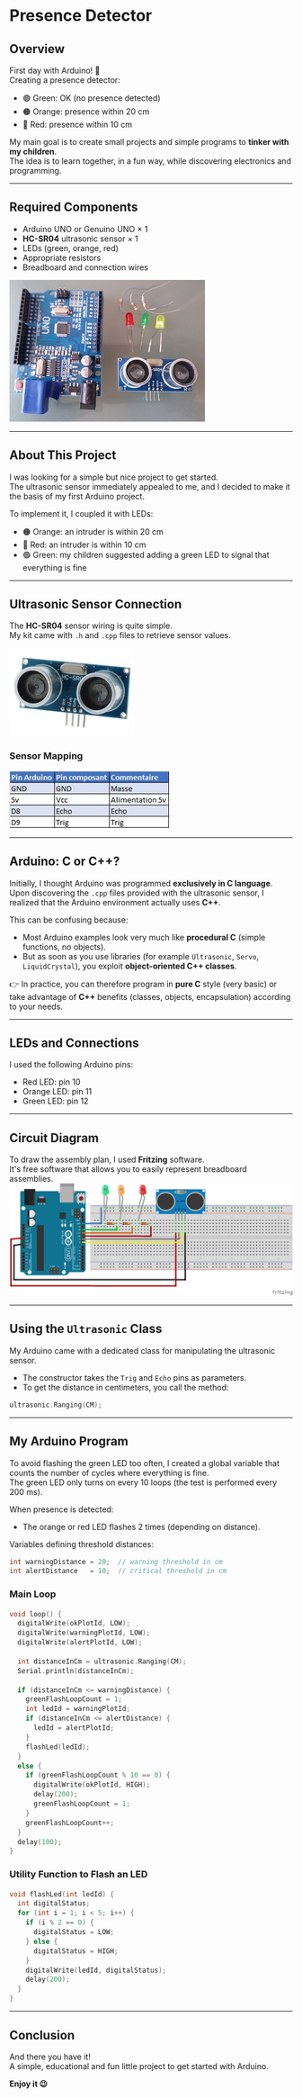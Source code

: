 # Presence Detector

## Overview

First day with Arduino! 🎉  
Creating a presence detector:

- 🟢 Green: OK (no presence detected)  
- 🟠 Orange: presence within 20 cm  
- 🔴 Red: presence within 10 cm

My main goal is to create small projects and simple programs to **tinker with my children**.  
The idea is to learn together, in a fun way, while discovering electronics and programming.

---

## Required Components

- Arduino UNO or Genuino UNO × 1  
- **HC-SR04** ultrasonic sensor × 1  
- LEDs (green, orange, red)  
- Appropriate resistors  
- Breadboard and connection wires

![Arduino UNO](docs/components.jpg)

---

## About This Project

I was looking for a simple but nice project to get started.  
The ultrasonic sensor immediately appealed to me, and I decided to make it the basis of my first Arduino project.

To implement it, I coupled it with LEDs:

- 🟠 Orange: an intruder is within 20 cm  
- 🔴 Red: an intruder is within 10 cm  
- 🟢 Green: my children suggested adding a green LED to signal that everything is fine

---

## Ultrasonic Sensor Connection

The **HC-SR04** sensor wiring is quite simple.  
My kit came with `.h` and `.cpp` files to retrieve sensor values.

![Arduino UNO](docs/ultrasonic-sensor-hc-sr04.jpg)

### Sensor Mapping

![Arduino UNO](docs/ultrasonic-mapping.jpg)

---

## Arduino: C or C++?

Initially, I thought Arduino was programmed **exclusively in C language**.  
Upon discovering the `.cpp` files provided with the ultrasonic sensor, I realized that the Arduino environment actually uses **C++**.

This can be confusing because:

- Most Arduino examples look very much like **procedural C** (simple functions, no objects).  
- But as soon as you use libraries (for example `Ultrasonic`, `Servo`, `LiquidCrystal`), you exploit **object-oriented C++ classes**.  

👉 In practice, you can therefore program in **pure C** style (very basic) or take advantage of **C++** benefits (classes, objects, encapsulation) according to your needs.

---

## LEDs and Connections

I used the following Arduino pins:

- Red LED: pin 10  
- Orange LED: pin 11  
- Green LED: pin 12

---

## Circuit Diagram

To draw the assembly plan, I used **Fritzing** software.  
It's free software that allows you to easily represent breadboard assemblies.
![Arduino UNO](docs/detecteurpresence.png)

---

## Using the `Ultrasonic` Class

My Arduino came with a dedicated class for manipulating the ultrasonic sensor.

- The constructor takes the `Trig` and `Echo` pins as parameters.  
- To get the distance in centimeters, you call the method:

```cpp
ultrasonic.Ranging(CM);
```

---

## My Arduino Program

To avoid flashing the green LED too often, I created a global variable that counts the number of cycles where everything is fine.  
The green LED only turns on every 10 loops (the test is performed every 200 ms).

When presence is detected:  
- The orange or red LED flashes 2 times (depending on distance).

Variables defining threshold distances:

```cpp
int warningDistance = 20;  // warning threshold in cm
int alertDistance   = 10;  // critical threshold in cm
```

### Main Loop

```cpp
void loop() {
  digitalWrite(okPlotId, LOW);
  digitalWrite(warningPlotId, LOW);
  digitalWrite(alertPlotId, LOW);

  int distanceInCm = ultrasonic.Ranging(CM);
  Serial.println(distanceInCm);

  if (distanceInCm <= warningDistance) {
    greenFlashLoopCount = 1;
    int ledId = warningPlotId;
    if (distanceInCm <= alertDistance) {
      ledId = alertPlotId;
    }
    flashLed(ledId);
  }
  else {
    if (greenFlashLoopCount % 10 == 0) {
      digitalWrite(okPlotId, HIGH);
      delay(200);
      greenFlashLoopCount = 1;
    }
    greenFlashLoopCount++;
  }
  delay(100);
}
```

### Utility Function to Flash an LED

```cpp
void flashLed(int ledId) {
  int digitalStatus;
  for (int i = 1; i < 5; i++) {
    if (i % 2 == 0) {
      digitalStatus = LOW;
    } else {
      digitalStatus = HIGH;
    }
    digitalWrite(ledId, digitalStatus);
    delay(200);
  }
}
```

---

## Conclusion

And there you have it!  
A simple, educational and fun little project to get started with Arduino.

**Enjoy it 😉**  